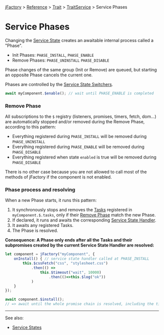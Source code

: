 [jFactory](index.md) > [Reference](ref-index.md) > [Trait](ref-index.md#traits-component-features) > [TraitService](TraitService.md) > Service Phases  

# Service Phases

Changing the [Service State](TraitService-States.md) creates an awaitable internal process called a "Phase".

* Init Phases: `PHASE_INSTALL`, `PHASE_ENABLE`  
* Remove Phases: `PHASE_UNINSTALL` `PHASE_DISABLE`  

Phase changes of the same group (Init or Remove) are queued, but starting an opposite Phase cancels the current one.

Phases are controlled by the [Service State Switchers](TraitService-States.md#service-state-switchers).

```javascript
await myComponent.$enable(); // wait until PHASE_ENABLE is completed
```

### Remove Phase

All subscriptions to the `$` registry (listeners, promises, timers, fetch, dom...) are automatically stopped and/or removed during the Remove Phase, according to this pattern:

* Everything registered during `PHASE_INSTALL` will be removed during `PHASE_UNINSTALL`
* Everything registered during `PHASE_ENABLE` will be removed during `PHASE_DISABLE`
* Everything registered when state `enabled` is true will be removed during `PHASE_DISABLE` 

There is no other case because you are not allowed to call most of the methods of jFactory if the component is not enabled.

### Phase process and resolving 

When a new Phase starts, it runs this pattern:

1) It synchronously stops and removes the [Tasks](TraitTask.md) registered in `myComponent.$.tasks`, only if their [Remove Phase](TraitService-Phases.md#remove-phase) match the new Phase. 
1) If declared, it runs and awaits the corresponding [Service State Handler](TraitService-States.md#service-state-handlers).
1) It awaits any registered Tasks.
1) The Phase is resolved.

**Consequence: A Phase only ends after all the Tasks and their subpromises created by the current Service State Handler are resolved:** 

```javascript
let component = jFactory("myComponent", {
    onInstall() { // service state handler called at PHASE_INSTALL 
        this.$cssFetch("css", "stylesheet.css")
            .then(() => 
                this.$timeout("wait", 10000)
                    .then(()=>this.$log("ok"))
            )
    }
});

await component.$install();
// => await until the whole promise chain is resolved, including the timer 
```
---
See also:
* [Service States](TraitService-States.md)